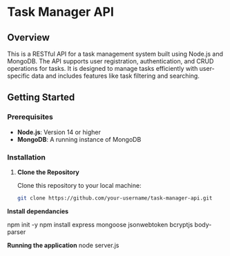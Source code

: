 # Task Manager API

## Overview

This is a RESTful API for a task management system built using Node.js and MongoDB. The API supports user registration, authentication, and CRUD operations for tasks. It is designed to manage tasks efficiently with user-specific data and includes features like task filtering and searching.

## Getting Started

### Prerequisites

- **Node.js**: Version 14 or higher
- **MongoDB**: A running instance of MongoDB

### Installation

1. **Clone the Repository**

   Clone this repository to your local machine:

   ```bash
   git clone https://github.com/your-username/task-manager-api.git

**Install dependancies**

npm init -y
npm install express mongoose jsonwebtoken bcryptjs body-parser

**Running the application**
node server.js

